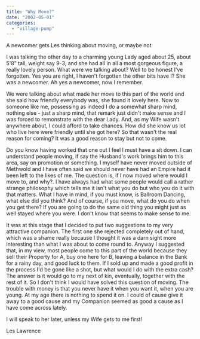 ```yaml
---
title: "Why Move?"
date: "2002-05-01"
categories: 
  - "village-pump"
---
```


A newcomer gets Les thinking about moving, or maybe not

I was talking the other day to a charming young Lady aged about 25, about 5'8" tall, weight say 9-3, and she had all in all a most gorgeous figure, a really lovely person. What were we talking about? Well to be honest I've forgotten. Yes you are right, I haven't forgotten the other bits have I? She was a newcomer. Ah yes a newcomer, now I remember.

We were talking about what made her move to this part of the world and she said how friendly everybody was, she found it lovely here. Now to someone like me, possessing as indeed I do a somewhat sharp mind, nothing else - just a sharp mind, that remark just didn't make sense and I was forced to remonstrate with the dear Lady. And, as my Wife wasn't anywhere about, I could afford to take chances. How did she know us lot who live here were friendly until she got here? So that wasn't the real reason for coming? It was a good reason to stay but not to come.

Do you know having worked that one out I feel I must have a sit down. I can understand people moving, if say the Husband's work brings him to this area, say on promotion or something. I myself have never moved outside of Methwold and I have often said we should never have had an Empire had it been left to the likes of me. The question is, if I now moved where would I move to, and why?. I have always had what some people would call a rather strange philosophy which tells me it isn't what you do but who you do it with that matters. What I have in mind, if you must know, is Ballroom Dancing, what else did you think? And of course, if you move, what do you do when you get there? If you are going to do the same old thing you might just as well stayed where you were. I don't know that seems to make sense to me.

It was at this stage that I decided to put two suggestions to my very attractive companion. The first one she rejected completely out of hand, which was a shame really because I thought it was a darn sight more interesting than what I was about to come round to. Anyway I suggested that, in my view, most people come to this part of the world because they sell their Property for A, buy one here for B, leaving a balance in the Bank for a rainy day, and good luck to them. If I sold up and made a good profit in the process I'd be gone like a shot, but what would I do with the extra cash? The answer is it would go to my next of kin, eventually, together with the rest of it. So I don't think I would have solved this question of moving. The trouble with money is that you never have it when you want it, when you are young. At my age there is nothing to spend it on. I could of cause give it away to a good cause and my Companion seemed as good a cause as I have come across lately.

I will speak to her later, unless my Wife gets to me first!

Les Lawrence

